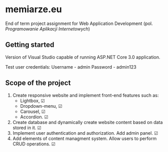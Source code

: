 # memiarze<span></span>.eu

End of term project assignment for Web Application Development (pol. *Programowanie Aplikacji Internetowych*)

## Getting started

Version of Visual Studio capable of running ASP.NET Core 3.0 application.

Test user credentials:
Username - admin
Password - admin123


## Scope of the project

1. Create responsive website and implement front-end features such as:
	* Lightbox, &#x2611;
	* Dropdown-menu, &#x2611;
	* Carousel, &#x2611;
	* Accordion. &#x2611;
2. Create database and dynamically create website content based on data stored in it. &#x2611;
3. Implement user authentication and authorization. Add  admin panel. &#x2611;
4. Add elements of content managment system. Allow users to perform CRUD operations. &#x2611;
